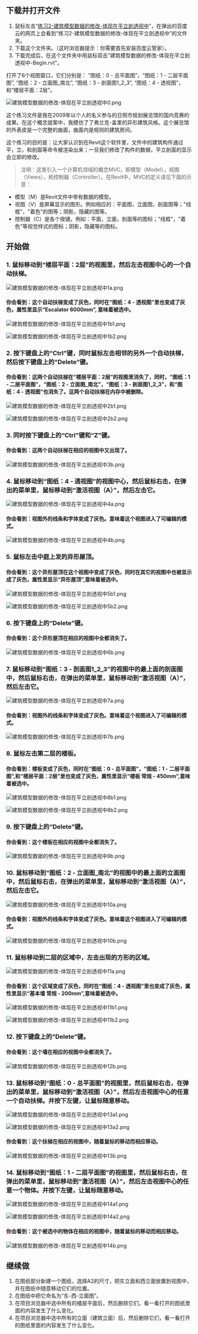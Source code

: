 ## 下载并打开文件

1. 鼠标左击“[练习2-建筑模型数据的修改-体现在平立剖透视中](http://pan.baidu.com/s/1jGZAdMm)”，在弹出的百度云的网页上会看到“练习2-建筑模型数据的修改-体现在平立剖透视中”的文件夹。
2. 下载这个文件夹。（这时浏览器提示：你需要首先安装百度云管家）。
3. 下载完成后，在这个文件夹中用鼠标双击"建筑模型数据的修改-体现在平立剖透视中-Begin.rvt"。

打开了6个视图窗口，它们分别是： “图纸：0 - 总平面图”，“图纸：1 - 二层平面图”, “图纸：2 - 立面图_南北”, “图纸：3 - 剖面图1_2_3”, “图纸：4 - 透视图”，和“楼层平面：2层”。

![建筑模型数据的修改-体现在平立剖透视中0.png](/images/建筑模型数据的修改-体现在平立剖透视中/建筑模型数据的修改-体现在平立剖透视中0.png)


这个练习文件是我在2009年以个人的名义参与的日照市规划展览馆的国内竞赛的成果。在这个概念提案中，我模仿了了弗兰克-盖里的异形建筑风格。这个展览馆的外表皮是一个完整的曲面，曲面内是规则的建筑房间。

这个练习的目的是：让大家认识到在Revit这个软件里，文件中的建筑构件通过平，立，和剖面等命令被渲染出来；一旦我们修改了构件的数据，平立剖面的显示会立即的修改。

> 注明：这里引入一个计算机领域的概念MVC，即模型（Model），视图（Views），和控制器（Controller）。在Revit中，MVC的定义请见下面的示意：
> 
- 模型（M）是Revit文件中带有数据的模型。
- 视图（V）是屏幕显示的图形。例如相应的：平面图，立面图，剖面图等；"线框"，"着色"的图等；阴影，隐藏的图等。
- 控制器（C）是各个按键。例如：平面，立面，剖面等的图标；"线框"，"着色"等视觉样式的图标；阴影，隐藏等的图标。


## 开始做

### 1. 鼠标移动到“楼层平面：2层”的视图里，然后左击视图中心的一个自动扶梯。

![建筑模型数据的修改-体现在平立剖透视中1a.png](/images/建筑模型数据的修改-体现在平立剖透视中/建筑模型数据的修改-体现在平立剖透视中1a.png)

#### 你会看到：这个自动扶梯变成了灰色，同时在“图纸：4 - 透视图”里也变成了灰色，属性里显示“Escalator 6000mm”, 意味着被选中。

![建筑模型数据的修改-体现在平立剖透视中1b1.png](/images/建筑模型数据的修改-体现在平立剖透视中/建筑模型数据的修改-体现在平立剖透视中1b1.png)

![建筑模型数据的修改-体现在平立剖透视中1b2.png](/images/建筑模型数据的修改-体现在平立剖透视中/建筑模型数据的修改-体现在平立剖透视中1b2.png)

### 2. 按下键盘上的“Ctrl”键，同时鼠标左击相邻的另外一个自动扶梯，然后按下键盘上的“Delete”键。

#### 你会看到：这两个自动扶梯在“楼层平面：2层”的视图里消失了，同时，“图纸：1 - 二层平面图”，“图纸：2 - 立面图_南北”，“图纸：3 - 剖面图1_2_3”，和“图纸：4 - 透视图”也消失了。这两个自动扶梯在内存中被删除。

![建筑模型数据的修改-体现在平立剖透视中2b1.png](/images/建筑模型数据的修改-体现在平立剖透视中/建筑模型数据的修改-体现在平立剖透视中2b1.png)

![建筑模型数据的修改-体现在平立剖透视中2b2.png](/images/建筑模型数据的修改-体现在平立剖透视中/建筑模型数据的修改-体现在平立剖透视中2b2.png)

### 3. 同时按下键盘上的“Ctrl”键和“Z”键。

#### 你会看到：这两个自动扶梯在相应的视图中又出现了。

![建筑模型数据的修改-体现在平立剖透视中3b.png](/images/建筑模型数据的修改-体现在平立剖透视中/建筑模型数据的修改-体现在平立剖透视中3b.png)

### 4. 鼠标移动到“图纸：4 - 透视图”的视图中心，然后鼠标右击，在弹出的菜单里，鼠标移动到“激活视图（A）”，然后左击它。

![建筑模型数据的修改-体现在平立剖透视中4a.png](/images/建筑模型数据的修改-体现在平立剖透视中/建筑模型数据的修改-体现在平立剖透视中4a.png)

#### 你会看到：视图外的线条和字体变成了灰色。意味着这个视图进入了可编辑的模式。

![建筑模型数据的修改-体现在平立剖透视中4b.png](/images/建筑模型数据的修改-体现在平立剖透视中/建筑模型数据的修改-体现在平立剖透视中4b.png)

### 5. 鼠标左击中庭上发的异形屋顶。

#### 你会看到：这个异形屋顶在这个视图中变成了灰色，同时在其它的视图中也被显示成了灰色，属性里显示“异形屋顶”,意味着被选中。

![建筑模型数据的修改-体现在平立剖透视中5b1.png](/images/建筑模型数据的修改-体现在平立剖透视中/建筑模型数据的修改-体现在平立剖透视中5b1.png)

![建筑模型数据的修改-体现在平立剖透视中5b2.png](/images/建筑模型数据的修改-体现在平立剖透视中/建筑模型数据的修改-体现在平立剖透视中5b2.png)

### 6. 按下键盘上的“Delete”键。

#### 你会看到：这个异形屋顶在相应的视图中全都消失了。

![建筑模型数据的修改-体现在平立剖透视中6b.png](/images/建筑模型数据的修改-体现在平立剖透视中/建筑模型数据的修改-体现在平立剖透视中6b.png)

### 7.  鼠标移动到“图纸：3 - 剖面图1_2_3”的视图中的最上面的剖面图中，然后鼠标右击，在弹出的菜单里，鼠标移动到“激活视图（A）”，然后左击它。

![建筑模型数据的修改-体现在平立剖透视中7a.png](/images/建筑模型数据的修改-体现在平立剖透视中/建筑模型数据的修改-体现在平立剖透视中7a.png)

#### 你会看到：视图外的线条和字体变成了灰色。意味着这个视图进入了可编辑的模式。

![建筑模型数据的修改-体现在平立剖透视中7b.png](/images/建筑模型数据的修改-体现在平立剖透视中/建筑模型数据的修改-体现在平立剖透视中7b.png)

### 8. 鼠标左击第二层的楼板。

#### 你会看到：楼板变成了灰色，同时在“图纸：0 - 总平面图”，“图纸：1 - 二层平面图”,和“楼层平面：2层”里也变成了灰色，属性里显示“楼板 常规 - 450mm”,意味着被选中。

![建筑模型数据的修改-体现在平立剖透视中8b1.png](/images/建筑模型数据的修改-体现在平立剖透视中/建筑模型数据的修改-体现在平立剖透视中8b1.png)

![建筑模型数据的修改-体现在平立剖透视中8b2.png](/images/建筑模型数据的修改-体现在平立剖透视中/建筑模型数据的修改-体现在平立剖透视中8b2.png)

### 9. 按下键盘上的“Delete”键。

#### 你会看到：这个楼板在相应的视图中全都消失了。

![建筑模型数据的修改-体现在平立剖透视中9b.png](/images/建筑模型数据的修改-体现在平立剖透视中/建筑模型数据的修改-体现在平立剖透视中9b.png)

### 10. 鼠标移动到“图纸：2 - 立面图_南北”的视图中的最上面的立面图中，然后鼠标右击，在弹出的菜单里，鼠标移动到“激活视图（A）”，然后左击它。

![建筑模型数据的修改-体现在平立剖透视中10a.png](/images/建筑模型数据的修改-体现在平立剖透视中/建筑模型数据的修改-体现在平立剖透视中10a.png)

#### 你会看到：视图外的线条和字体变成了灰色。意味着这个视图进入了可编辑的模式。

![建筑模型数据的修改-体现在平立剖透视中10b.png](/images/建筑模型数据的修改-体现在平立剖透视中/建筑模型数据的修改-体现在平立剖透视中10b.png)

### 11. 鼠标移动到二层的区域中，左击出现的方形的区域。

![建筑模型数据的修改-体现在平立剖透视中11a.png](/images/建筑模型数据的修改-体现在平立剖透视中/建筑模型数据的修改-体现在平立剖透视中11a.png)

#### 你会看到：这个区域变成了灰色，同时在“图纸：4 - 透视图”里也变成了灰色，属性里显示“基本墙 常规 - 200mm”,意味着被选中。

![建筑模型数据的修改-体现在平立剖透视中11b1.png](/images/建筑模型数据的修改-体现在平立剖透视中/建筑模型数据的修改-体现在平立剖透视中11b1.png)

![建筑模型数据的修改-体现在平立剖透视中11b2.png](/images/建筑模型数据的修改-体现在平立剖透视中/建筑模型数据的修改-体现在平立剖透视中11b2.png)

### 12. 按下键盘上的“Delete”键。

#### 你会看到：这个墙在相应的视图中全都消失了。

![建筑模型数据的修改-体现在平立剖透视中12b.png](/images/建筑模型数据的修改-体现在平立剖透视中/建筑模型数据的修改-体现在平立剖透视中12b.png)

### 13. 鼠标移动到“图纸：0 - 总平面图”的视图里，然后鼠标右击，在弹出的菜单里，鼠标移动到“激活视图（A）”，然后左击视图中心的任意一个自动扶梯。并按下左键，让鼠标随意移动。

![建筑模型数据的修改-体现在平立剖透视中13a1.png](/images/建筑模型数据的修改-体现在平立剖透视中/建筑模型数据的修改-体现在平立剖透视中13a1.png)

![建筑模型数据的修改-体现在平立剖透视中13a2.png](/images/建筑模型数据的修改-体现在平立剖透视中/建筑模型数据的修改-体现在平立剖透视中13a2.png)

#### 你会看到：这个扶梯在相应的视图中，随着鼠标的移动而相应移动。

![建筑模型数据的修改-体现在平立剖透视中13b.png](/images/建筑模型数据的修改-体现在平立剖透视中/建筑模型数据的修改-体现在平立剖透视中13b.png)

### 14. 鼠标移动到“图纸：1 - 二层平面图”的视图里，然后鼠标右击，在弹出的菜单里，鼠标移动到“激活视图（A）”，然后左击视图中心的任意一个物体。并按下左键，让鼠标随意移动。

![建筑模型数据的修改-体现在平立剖透视中14a1.png](/images/建筑模型数据的修改-体现在平立剖透视中/建筑模型数据的修改-体现在平立剖透视中14a1.png)

![建筑模型数据的修改-体现在平立剖透视中14a2.png](/images/建筑模型数据的修改-体现在平立剖透视中/建筑模型数据的修改-体现在平立剖透视中14a2.png)

#### 你会看到：这个被选中的物体在相应的视图中，随着鼠标的移动而相应移动。

![建筑模型数据的修改-体现在平立剖透视中14b.png](/images/建筑模型数据的修改-体现在平立剖透视中/建筑模型数据的修改-体现在平立剖透视中14b.png)

## 继续做

1. 在图纸部分新建一个图纸，选择A2的尺寸，把东立面和西立面放置到视图中，并在图纸中随意移动它们的位置。
2. 在图纸中把它命名为“东-西-立面图”。
3. 在项目浏览器中选中所有的楼层平面后，然后删除它们，看一看打开的图纸里面的内容发生了什么变化。
4. 在项目浏览器中选中所有的立面（建筑立面）后，然后删除它们，看一看打开的图纸里面的内容发生了什么变化。



